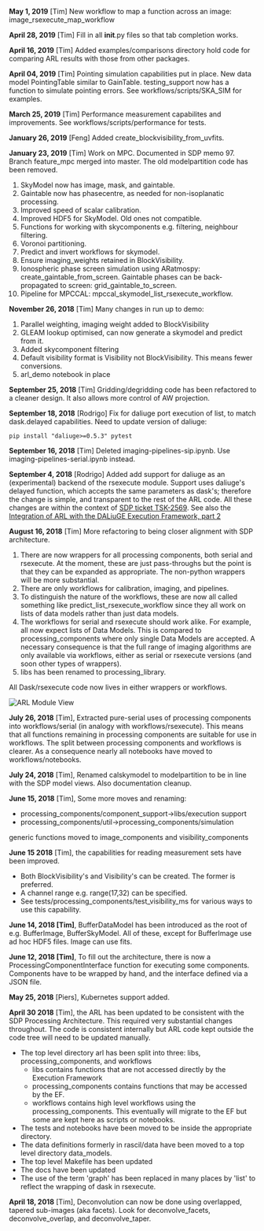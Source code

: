 **May 1, 2019** [Tim] New workflow to map a function across an image: image_rsexecute_map_workflow

**April 28, 2019** [Tim] Fill in all __init__.py files so that tab completion works.

**April 16, 2019** [Tim] Added examples/comparisons directory hold code for comparing ARL results with those from 
other packages.

**April 04, 2019** [Tim] Pointing simulation capabilities put in place. New data model PointingTable similar to 
GainTable. testing_support now has a function to simulate pointing errors. See workflows/scripts/SKA_SIM for examples.

**March 25, 2019** [Tim] Performance measurement capabilites and improvements. See workflows/scripts/performance for 
tests.

**January 26, 2019** [Feng] Added create_blockvisibility_from_uvfits.

**January 23, 2019** [Tim] Work on MPC. Documented in SDP memo 97.
Branch feature_mpc merged into master. The old modelpartition code has
been removed.
1. SkyModel now has image, mask, and gaintable.
2. Gaintable now has phasecentre, as needed for non-isoplanatic 
processing.
3. Improved speed of scalar calibration.
4. Improved HDF5 for SkyModel. Old ones not compatible.
5. Functions for working with skycomponents e.g. filtering, 
neighbour filtering.
6. Voronoi partitioning.
7. Predict and invert workflows for skymodel.
8. Ensure imaging_weights retained in BlockVisibility.
9. Ionospheric phase screen simulation using 
ARatmospy: create_gaintable_from_screen. Gaintable phases can be 
back-propagated to screen: grid_gaintable_to_screen.
10. Pipeline for MPCCAL: mpccal_skymodel_list_rsexecute_workflow.

**November 26, 2018** [Tim] Many changes in run up to demo:
1. Parallel weighting, imaging weight added to BlockVisibility
2. GLEAM lookup optimised, can now generate a skymodel and predict from it.
3. Added skycomponent filtering
4. Default visibility format is Visibility not BlockVisibility. This means fewer conversions.
5. arl_demo notebook in place

**September 25, 2018** [Tim] Gridding/degridding code has been refactored to a cleaner design. It also allows more 
control of AW projection.

**September 18, 2018** [Rodrigo] Fix for daliuge port execution of list, to match dask.delayed capabilities. Need to
update version of daliuge:

    pip install "daliuge>=0.5.3" pytest

**September 16, 2018** [Tim] Deleted imaging-pipelines-sip.ipynb. Use imaging-pipelines-serial.ipynb instead.

**September 4, 2018** [Rodrigo]  Added add support for daliuge as an (experimental) backend of the rsexecute module. 
Support uses daliuge's delayed function, which accepts the same parameters as dask's; therefore the change is simple, 
and transparent to the rest of the ARL code. All these changes are within the context of [SDP ticket 
TSK-2569](https://jira.ska-sdp.org/browse/TSK-2569). See also the 
[Integration of ARL with the DALiuGE Execution Framework, part 2](https://confluence.ska-sdp.org/display/WBS/Integration+of+ARL+with+the+DALiuGE+Execution+Framework%2C+part+2)

**August 16, 2018** [Tim] More refactoring to being closer alignment with SDP architecture.
1. There are now wrappers for all processing components, both serial and 
rsexecute. At the moment, these are just pass-throughs but the point is that they can
be expanded as appropriate. The non-python wrappers will be more substantial.
2. There are only workflows for calibration, imaging, and pipelines.
3. To distinguish the nature of the workflows, these are now all called something like
predict_list_rsexecute_workflow since they all work on lists of data models rather 
than just data models.
4. The workflows for serial and rsexecute should work alike. For example, all now 
expect lists of Data Models. This is compared to processing_components
where only single Data Models are accepted. A necessary consequence is
that the full range of imaging algorithms are only available via 
workflows, either as serial or rsexecute versions (and soon other
types of wrappers).
5. libs has been renamed to processing_library.

All Dask/rsexecute code now lives in either wrappers or workflows.

![ARL Module View](./docs/ARL_Module_View.png)


**July 26, 2018** [Tim], Extracted pure-serial uses of processing components 
into workflows/serial (in analogy with workflows/rsexecute). This means that
all functions remaining in processing components are suitable for use in
workflows. The split between processing components and workflows is clearer.
As a consequence nearly all notebooks have moved to workflows/notebooks.

**July 24, 2018** [Tim], Renamed calskymodel to modelpartition to 
be in line with the SDP model views. Also documentation cleanup.

**June 15, 2018** [Tim], Some more moves and renaming:
* processing_components/component_support->libs/execution support
* processing_components/util->processing_components/simulation

generic functions moved to image_components and visibility_components

**June 15 2018** [Tim], the capabilities for reading measurement sets have been improved.
* Both BlockVisibility's and Visibility's can be created. The former is preferred.
* A channel range e.g. range(17,32) can be specified.
* See tests/processing_components/test_visibility_ms for various ways to use this capability.

**June 14, 2018 [Tim]**, BufferDataModel has been introduced as the root of e.g. BufferImage, BufferSkyModel. All of 
these, except for BufferImage use ad hoc HDF5 files. Image can use fits.

**June 12, 2018 [Tim]**, To fill out the architecture, there is now a ProcessingComponentInterface function for executing 
some components. Components have to be wrapped by hand, and the interface defined via a JSON file.

**May 25, 2018** [Piers], Kubernetes support added.

**April 30 2018** [Tim], the ARL has been updated to be consistent with the SDP Processing Architecture. This required 
very substantial changes throughout. The code is consistent internally but ARL code kept outside the code tree will 
need to be updated manually.

* The top level directory arl has been split into three: libs, processing_components, and workflows
    - libs contains functions that are not accessed directly by the Execution Framework
    - processing_components contains functions that may be accessed by the EF. 
    - workflows contains high level workflows using the processing_components. This eventually will migrate to the EF
     but some are kept here as scripts or notebooks.
* The tests and notebooks have been moved to be inside the appropriate directory.
* The data definitions formerly in rascil/data have been moved to a top level directory data_models. 
* The top level Makefile has been updated
* The docs have been updated
* The use of the term 'graph' has been replaced in many places by 'list' to reflect the wrapping of dask in 
rsexecute.

**April 18, 2018** [Tim], Deconvolution can now be done using overlapped, tapered sub-images (aka facets).
Look for deconvolve_facets, deconvolve_overlap, and deconvolve_taper.

